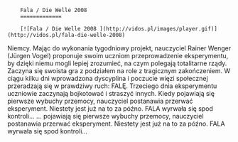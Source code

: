 
        Fala / Die Welle 2008 
        =============
        
        [![Fala / Die Welle 2008 ](http://vidos.pl/images/player.gif)](http://vidos.pl/fala-die-welle-2008)
        
        
 Niemcy. Mając do wykonania tygodniowy projekt, nauczyciel Rainer Wenger (Jürgen Vogel) proponuje swoim uczniom przeprowadzenie eksperymentu, by dzięki niemu mogli lepiej zrozumieć, na czym polegają totalitarne rządy. Zaczyna się swoista gra z podziałem na role z tragicznym zakończeniem. W ciągu kilku dni wprowadzona dyscyplina i poczucie więzi społecznej przeradzają się w prawdziwy ruch: FALĘ. Trzeciego dnia eksperymentu uczniowie zaczynają bojkotować i straszyć innych. Kiedy pojawiają się pierwsze wybuchy przemocy, nauczyciel postanawia przerwać eksperyment. Niestety jest już na to za późno. FALA wyrwała się spod kontroli...  ... pojawiają się pierwsze wybuchy przemocy, nauczyciel postanawia przerwać eksperyment. Niestety jest już na to za późno. FALA wyrwała się spod kontroli...
    